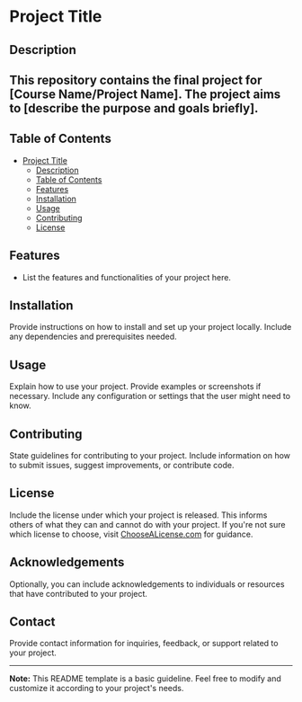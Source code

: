 # Project Title

## Description
This repository contains the final project for [Course Name/Project Name]. The project aims to [describe the purpose and goals briefly].
-

## Table of Contents
- [Project Title](#project-title)
  - [Description](#description)
  - [Table of Contents](#table-of-contents)
  - [Features](#features)
  - [Installation](#installation)
  - [Usage](#usage)
  - [Contributing](#contributing)
  - [License](#license)

## Features
- List the features and functionalities of your project here.

## Installation
Provide instructions on how to install and set up your project locally. Include any dependencies and prerequisites needed.

## Usage
Explain how to use your project. Provide examples or screenshots if necessary. Include any configuration or settings that the user might need to know.

## Contributing
State guidelines for contributing to your project. Include information on how to submit issues, suggest improvements, or contribute code.

## License
Include the license under which your project is released. This informs others of what they can and cannot do with your project. If you're not sure which license to choose, visit [ChooseALicense.com](https://choosealicense.com/) for guidance.

## Acknowledgements
Optionally, you can include acknowledgements to individuals or resources that have contributed to your project.

## Contact
Provide contact information for inquiries, feedback, or support related to your project.

---
**Note:** This README template is a basic guideline. Feel free to modify and customize it according to your project's needs.
